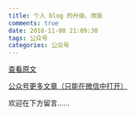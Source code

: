 ```yaml
---
title: 个人 blog 的升级、改版
comments: true
date: 2018-11-08 21:09:38
tags: 公众号
categories: 公众号
---
```


[查看原文](https://mp.weixin.qq.com/s/M9lhbjz4ngl9wP7PB18jiA)

[公众号更多文章（只能在微信中打开）](https://mp.weixin.qq.com/mp/profile_ext?action=home&__biz=MzUyMTg5MjA5OA==&scene=123#wechat_redirect)

欢迎在下方留言…… 

<!---more--->